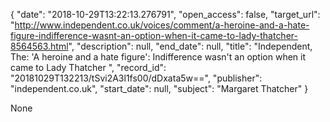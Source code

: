 {
  "date": "2018-10-29T13:22:13.276791", 
  "open_access": false, 
  "target_url": "http://www.independent.co.uk/voices/comment/a-heroine-and-a-hate-figure-indifference-wasnt-an-option-when-it-came-to-lady-thatcher-8564563.html", 
  "description": null, 
  "end_date": null, 
  "title": "Independent, The: 'A heroine and a hate figure': Indifference wasn't an option when it came to Lady Thatcher ", 
  "record_id": "20181029T132213/tSvi2A3l1fs00/dDxata5w==", 
  "publisher": "independent.co.uk", 
  "start_date": null, 
  "subject": "Margaret Thatcher"
}

None